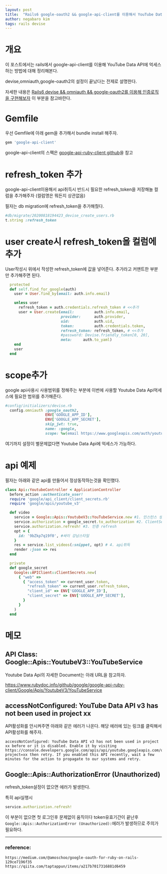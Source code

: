 ```yaml
---
layout: post
title:  "Rails6 google-oauth2 && google-api-client를 이용해서 YouTube Data API에 억세스 하는 방법"
author: negabaro kim
tags: rails devise
---
```


# 개요

이 포스트에서는 rails에서 google-api-client를 이용해  YouTube Data API에 억세스하는 방법에 대해 정리해본다.

devise,omniauth,google-oauth2의 설정이 끝났다는 전제로 설명한다.

자세한 내용은 [Rails6 devise && omniauth && google-oauth2를 이용해 인증로직을 구현해보자] 이 부분을 참고바란다.



# Gemfile

우선 Gemfile에 아래 gem을 추가해서 bundle install 해주자.

```ruby
gem 'google-api-client'
```

google-api-client의 스팩은 [google-api-ruby-client github]을 참고


# refresh_token 추가 

google-api-client이용해서 api취득시 반드시 필요한 refresh_token을 저장해놀 컬럼을 추가해주자
(컬럼명은 뭐든지 상관없음)

필자는 db migration에 refresh_token을 추가해줬다.

```ruby
#db/migrate/20200818194423_devise_create_users.rb
t.string :refresh_token
```

# user create시 refresh_token을 컬럼에 추가

User작성시 위에서 작성한 refresh_token에 값을 넣어준다.
추가라고 커맨트한 부분만 추가해주면 된다.

```ruby
  protected
  def self.find_for_google(auth)
    user = User.find_by(email: auth.info.email)

    unless user
      refresh_token = auth.credentials.refresh_token # <<추가
      user = User.create(email:         auth.info.email,
                         provider:      auth.provider,
                         uid:           auth.uid,
                         token:         auth.credentials.token,
                         refresh_token: refresh_token, # <<추가
                         #password: Devise.friendly_token[0, 20],
                         meta:     auth.to_yaml)
    end
    user
  end
```

# scope추가

google api사용시 사용범위를 정해주는 부분에 이번에 사용할 Youtube Data Api억세스에 필요한
범위를 추가해준다.

```ruby
#config/initializers/devise.rb
  config.omniauth :google_oauth2,
                  ENV['GOOGLE_APP_ID'],
                  ENV['GOOGLE_APP_SECRET'],
                  skip_jwt: true,
                  name: :google,
                  scope: %w(email https://www.googleapis.com/auth/youtube.readonly) # <<추가
```


여기까지 설정이 별문제없다면 Youtube Data Api에 억세스가 가능하다.

# api 예제

필자는 아래와 같은 api를 만들어서 정상동작하는것을 확인했다.


```ruby
class Api::YoutubeController < ApplicationController
  before_action :authenticate_user!
  require 'google/api_client/client_secrets.rb'
  require 'google/apis/youtube_v3'

  def video
    service = Google::Apis::YoutubeV3::YouTubeService.new #1. 인스턴스 생성
    service.authorization = google_secret.to_authorization #2. ClientSecrets 인스턴스 생성
    service.authorization.refresh! #3. 인증 refresh
    opt = {
      id: '9bZkp7q19f0', #싸이 강남스타일
    }
    res = service.list_videos(:snippet, opt) # 4. api취득
    render :json => res
  end

  private
  def google_secret
    Google::APIClient::ClientSecrets.new(
      { "web" =>
        { "access_token" => current_user.token,
          "refresh_token" => current_user.refresh_token,
          "client_id" => ENV['GOOGLE_APP_ID'],
          "client_secret" => ENV['GOOGLE_APP_SECRET'],
        }
      }
    )
  end
```


# 메모

## API Class: Google::Apis::YoutubeV3::YouTubeService

Youtube Data Api의 자세한 Document는 아래 URL을 참고하자.

https://www.rubydoc.info/github/google/google-api-ruby-client/Google/Apis/YoutubeV3/YouTubeService



## accessNotConfigured: YouTube Data API v3 has not been used in project xx

API활성화를 안시켜주면 아래와 같은 에러가 나온다.
해당 에러에 있는 링크를 클릭해서 API활성화를 해주자.

```
accessNotConfigured: YouTube Data API v3 has not been used in project xx before or it is disabled. Enable it by visiting https://console.developers.google.com/apis/api/youtube.googleapis.com/overview?project=xx then retry. If you enabled this API recently, wait a few minutes for the action to propagate to our systems and retry.
```



## Google::Apis::AuthorizationError (Unauthorized)

refresh_token설정이 없으면 에러가 발생한다.

특히 api실행시

```ruby
service.authorization.refresh!
```

이 부분이 없으면 첫 로그인후 문제없이 움직이다 token유효기간이 끝난후 
`Google::Apis::AuthorizationError (Unauthorized):`에러가 발생하므로 주의가 필요하다.



---

### reference:

[google-api-ruby-client github]: https://github.com/googleapis/google-api-ruby-client

[Rails6 devise && omniauth && google-oauth2를 이용해 인증로직을 구현해보자]: https://negabaro.github.io/archive/rails-devise-with-google-oauth2


```
https://medium.com/@amoschoo/google-oauth-for-ruby-on-rails-129ce7196f35
https://qiita.com/taptappun/items/a217b7017316881d6459

```